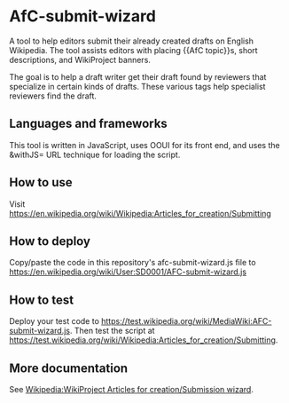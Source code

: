 # AfC-submit-wizard

A tool to help editors submit their already created drafts on English Wikipedia. The tool assists editors with placing {{AfC topic}}s, short descriptions, and WikiProject banners.

The goal is to help a draft writer get their draft found by reviewers that specialize in certain kinds of drafts. These various tags help specialist reviewers find the draft.

## Languages and frameworks

This tool is written in JavaScript, uses OOUI for its front end, and uses the &withJS= URL technique for loading the script.

## How to use

Visit https://en.wikipedia.org/wiki/Wikipedia:Articles_for_creation/Submitting

## How to deploy

Copy/paste the code in this repository's afc-submit-wizard.js file to https://en.wikipedia.org/wiki/User:SD0001/AFC-submit-wizard.js

## How to test

Deploy your test code to https://test.wikipedia.org/wiki/MediaWiki:AFC-submit-wizard.js. Then test the script at https://test.wikipedia.org/wiki/Wikipedia:Articles_for_creation/Submitting.

## More documentation

See [Wikipedia:WikiProject Articles for creation/Submission wizard](https://en.wikipedia.org/wiki/Wikipedia:WikiProject_Articles_for_creation/Submission_wizard).